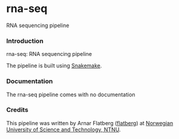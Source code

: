 # rna-seq
RNA sequencing pipeline


### Introduction
rna-seq: RNA sequencing pipeline

The pipeline is built using [Snakemake](https://snakemake.readthedocs.io).


### Documentation
The rna-seq pipeline comes with no documentation

### Credits
This pipeline was written by Arnar Flatberg ([flatberg](https://github.com/flatberg)) at [Norwegian University of Science and Technology, NTNU](http://www.ntnu.no).
